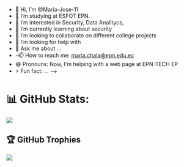 - 👋 Hi, I’m @Maria-Jose-11
- 🔭 I’m studying at ESFOT EPN.
- 👀 I’m interested in Security, Data Analitycs, 
- 🌱 I’m currently learning about security 
- 👯 I’m looking to collaborate on different college projects
- 🤔 I’m looking for help with 
- 💬 Ask me about ...
- -📫 How to reach me: maria.chala@epn.edu.ec
- 😄 Pronouns: Now, I'm helping with a web page at EPN-TECH EP
- ⚡ Fun fact: ...
-->

# 📊 GitHub Stats:

![](https://github-readme-stats.vercel.app/api/top-langs/?username=Maria-Jose-11&theme=blue-green&hide_border=false&include_all_commits=false&count_private=false&layout=compact)

<!---
Maria-Jose-11/Maria-Jose-11 is a ✨ special ✨ repository because its `README.md` (this file) appears on your GitHub profile.
You can click the Preview link to take a look at your changes.
--->

## 🏆 GitHub Trophies
![](https://github-profile-trophy.vercel.app/?username=Maria-Jose-11&theme=nord&no-frame=false&no-bg=false&margin-w=4)
